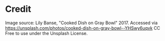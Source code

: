 # Credit

Image source: Lily Banse, "Cooked Dish on Gray Bowl" 2017. Accessed via https://unsplash.com/photos/cooked-dish-on-gray-bowl--YHSwy6uqvk CC Free to use under the Unsplash License.
